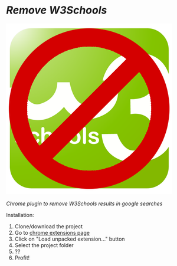 *Remove W3Schools*
=====
![alt text](https://github.com/GMaiolo/remove-w3schools/blob/master/icon.png)

_Chrome plugin to remove W3Schools results in google searches_

Installation: 

1. Clone/download the project
2. Go to [chrome extensions page](chrome://extensions/)
3. Click on "Load unpacked extension..." button
4. Select the project folder
5. ??
6. Profit!
